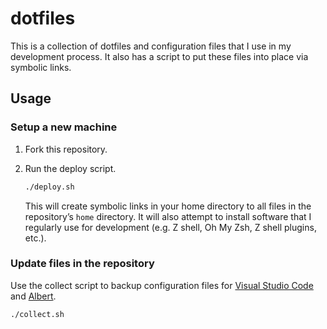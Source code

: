 # dotfiles

This is a collection of dotfiles and configuration files that I use in my development process. It also has a script to put these files into place via symbolic links.

## Usage

### Setup a new machine

1. Fork this repository.
2. Run the deploy script.

   ```sh
   ./deploy.sh
   ```

   This will create symbolic links in your home directory to all files in the repository’s `home` directory. It will also attempt to install software that I regularly use for development (e.g. Z shell, Oh My Zsh, Z shell plugins, etc.).

### Update files in the repository

Use the collect script to backup configuration files for [Visual Studio Code](https://code.visualstudio.com/) and [Albert](https://github.com/albertlauncher/albert).

```sh
./collect.sh
```

